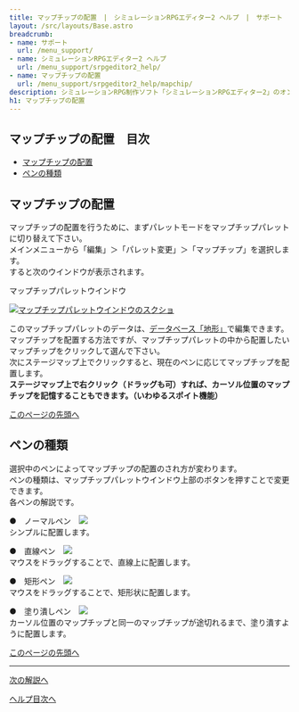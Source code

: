 ```yaml
---
title: マップチップの配置　|　シミュレーションRPGエディター2 ヘルプ　|　サポート　｜　おもしろゲーム神殿
layout: /src/layouts/Base.astro
breadcrumb:
- name: サポート
  url: /menu_support/
- name: シミュレーションRPGエディター2 ヘルプ
  url: /menu_support/srpgeditor2_help/
- name: マップチップの配置
  url: /menu_support/srpgeditor2_help/mapchip/
description: シミュレーションRPG制作ソフト「シミュレーションRPGエディター2」のオンラインヘルプ。「マップチップの配置」。
h1: マップチップの配置　
---
```



<a name="TOP"></a> 

## マップチップの配置　目次

- [マップチップの配置](#PUT)
- [ペンの種類](#PEN)

<a name="PUT"></a> 

## マップチップの配置

マップチップの配置を行うために、まずパレットモードをマップチップパレットに切り替えて下さい。  
メインメニューから「編集」＞「パレット変更」＞「マップチップ」を選択します。  
すると次のウインドウが表示されます。  

マップチップパレットウインドウ

[![マップチップパレットウインドウのスクショ](/menu_support/srpgeditor2_help/mapchip/mapchip.jpg)](/menu_support/srpgeditor2_help/mapchip/mapchip.jpg)

このマップチップパレットのデータは、[データベース「地形」](../db_land/)で編集できます。  
マップチップを配置する方法ですが、マップチップパレットの中から配置したいマップチップをクリックして選んで下さい。  
次にステージマップ上でクリックすると、現在のペンに応じてマップチップを配置します。  
**ステージマップ上で右クリック（ドラッグも可）すれば、カーソル位置のマップチップを記憶することもできます。（いわゆるスポイト機能）**  

[このページの先頭へ](#TOP)

<a name="PEN"></a> 

## ペンの種類

選択中のペンによってマップチップの配置のされ方が変わります。  
ペンの種類は、マップチップパレットウインドウ上部のボタンを押すことで変更できます。  
各ペンの解説です。

●　ノーマルペン　![](/menu_support/srpgeditor2_help/mapchip/MapChipPen01.png)  
シンプルに配置します。  

●　直線ペン　![](/menu_support/srpgeditor2_help/mapchip/MapChipPen02.png)  
マウスをドラッグすることで、直線上に配置します。  

●　矩形ペン　![](/menu_support/srpgeditor2_help/mapchip/MapChipPen03.png)  
マウスをドラッグすることで、矩形状に配置します。  

●　塗り潰しペン　![](/menu_support/srpgeditor2_help/mapchip/MapChipPen04.png)  
カーソル位置のマップチップと同一のマップチップが途切れるまで、塗り潰すように配置します。

[このページの先頭へ](#TOP)

---

  

[次の解説へ](../enemy/)

[ヘルプ目次へ](../)